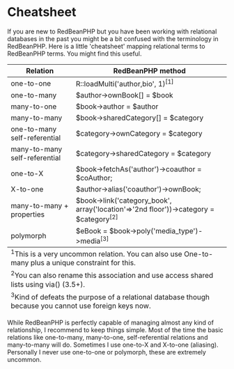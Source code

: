 # Cheatsheet

If you are new to RedBeanPHP but you have been working with
relational databases in the past you might be a bit confused with the
terminology in RedBeanPHP. Here is a little 'cheatsheet' mapping
relational terms to RedBeanPHP terms. You might find this useful.

<table class="matrix">
<thead>
	<tr><th>Relation</th><th>RedBeanPHP method</th></tr>
</thead>
<tbody>
	<tr><td>one-to-one        </td><td>R::loadMulti('author,bio', 1)<sup>[1]</sup></td></tr>
	<tr><td>one-to-many       </td><td>$author-&gt;ownBook[] = $book</td></tr>
	<tr><td>many-to-one       </td><td>$book-&gt;author = $author</td></tr>
	<tr><td>many-to-many      </td><td>$book-&gt;sharedCategory[] = $category</td></tr>
	<tr><td>one-to-many self-referential</td><td>$category-&gt;ownCategory = $category</td></tr>
	<tr><td>many-to-many self-referential</td><td>$category-&gt;sharedCategory = $category</td></tr>
	<tr><td>one-to-X          </td><td>$book-&gt;fetchAs('author')-&gt;coauthor = $coAuthor;</td></tr>
	<tr><td>X-to-one          </td><td>$author-&gt;alias('coauthor')-&gt;ownBook;</td></tr>
	<tr><td>many-to-many + properties</td><td>$book-&gt;link('category_book', array('location'=&gt;'2nd floor'))-&gt;category = $category<sup>[2]</sup></td>
	<tr><td>polymorph         </td><td>$eBook = $book-&gt;poly('media_type')-&gt;media<sup>[3]</sup></td></tr>
</tbody>
<tfoot>
	<tr><td colspan="2"><sup>1</sup>This is a very uncommon relation. You can also use One-to-many plus a unique constraint for this.</td></tr>
	<tr><td colspan="2"><sup>2</sup>You can also rename this association and use access shared lists using via() (3.5+).</td></tr>
	<tr><td colspan="2"><sup>3</sup>Kind of defeats the purpose of a relational database though because you cannot use foreign keys now.</td></tr>
</tfoot>
</table>

While RedBeanPHP is perfectly capable of managing almost any
kind of relationship, I recommend to keep things simple.
Most of the time the basic relations like one-to-many, many-to-one, self-referential relations and many-to-many will do.
Sometimes I use one-to-X and X-to-one (aliasing). Personally I never use one-to-one or polymorph, these are
extremely uncommon.
